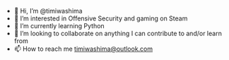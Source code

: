 - 👋 Hi, I’m @timiwashima
- 👀 I’m interested in Offensive Security and gaming on Steam
- 🌱 I’m currently learning Python
- 💞️ I’m looking to collaborate on anything I can contribute to and/or learn from
- 📫 How to reach me timiwashima@outlook.com

<!---
timiwashima/timiwashima is a ✨ special ✨ repository because its `README.md` (this file) appears on your GitHub profile.
You can click the Preview link to take a look at your changes.
--->
